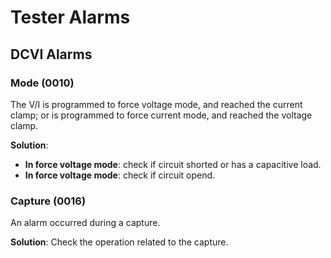 # Tester Alarms

## DCVI Alarms

### Mode (0010)

The V/I is programmed to force voltage mode, and reached the current clamp; or is programmed to force current mode, and reached the voltage clamp.

**Solution**:

- **In force voltage mode**: check if circuit shorted or has a capacitive load.
- **In force voltage mode**: check if circuit opend.

### Capture (0016)

An alarm occurred during a capture.

**Solution**: Check the operation related to the capture.
